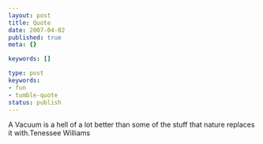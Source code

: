 ```yaml
---
layout: post
title: Quote
date: 2007-04-02
published: true
meta: {}

keywords: []

type: post
keywords:
- fun
- tumble-quote
status: publish
---
```

<!-- blockquote  -->A Vacuum is a hell of a lot better than some of the stuff that nature replaces it with.<!-- endblockquote  -->Tenessee Williams
